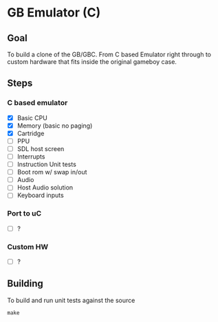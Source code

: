 # GB Emulator (C)

## Goal
To build a clone of the GB/GBC. From C based Emulator right through to custom
hardware that fits inside the original gameboy case.

## Steps
### C based emulator
- [x] Basic CPU
- [x] Memory (basic no paging)
- [x] Cartridge
- [ ] PPU
- [ ] SDL host screen
- [ ] Interrupts
- [ ] Instruction Unit tests
- [ ] Boot rom w/ swap in/out
- [ ] Audio
- [ ] Host Audio solution
- [ ] Keyboard inputs

### Port to uC
- [ ] ?

### Custom HW
- [ ] ?


## Building
To build and run unit tests against the source

```
make
```
